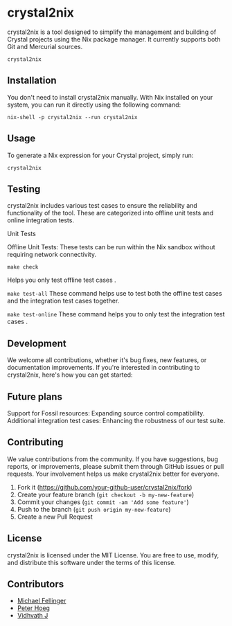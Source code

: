 # crystal2nix  
crystal2nix is a tool designed to simplify the management and building of Crystal projects using the Nix package manager. It currently supports both Git and Mercurial sources.

`crystal2nix` 

## Installation

You don't need to install crystal2nix manually. With Nix installed on your system, you can run it directly using the following command:

`nix-shell -p crystal2nix --run crystal2nix`

## Usage

To generate a Nix expression for your Crystal project, simply run:

`crystal2nix`

## Testing

crystal2nix includes various test cases to ensure the reliability and functionality of the tool. These are categorized into offline unit tests and online integration tests.

Unit Tests

Offline Unit Tests: These tests can be run within the Nix sandbox without requiring network connectivity.


`make check`

Helps you only test offline test cases .

`make test-all`
These command helps use to test both the offline test cases and the integration test cases together.

`make test-online`
These command helps you to only test the integration test cases .


## Development

We welcome all contributions, whether it's bug fixes, new features, or documentation improvements. If you're interested in contributing to crystal2nix, here's how you can get started:

## Future plans 

Support for Fossil resources: Expanding source control compatibility.
Additional integration test cases: Enhancing the robustness of our test suite.


## Contributing

We value contributions from the community. If you have suggestions, bug reports, or improvements, please submit them through GitHub issues or pull requests. Your involvement helps us make crystal2nix better for everyone.

1. Fork it (<https://github.com/your-github-user/crystal2nix/fork>)
2. Create your feature branch (`git checkout -b my-new-feature`)
3. Commit your changes (`git commit -am 'Add some feature'`)
4. Push to the branch (`git push origin my-new-feature`)
5. Create a new Pull Request

## License

crystal2nix is licensed under the MIT License. You are free to use, modify, and distribute this software under the terms of this license.

## Contributors


- [Michael Fellinger](https://github.com/manveru)
- [Peter Hoeg](https://github.com/peterhoeg)
- [Vidhvath J](https://github.com/vidhvath28)
